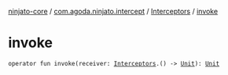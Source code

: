 [ninjato-core](../../index.md) / [com.agoda.ninjato.intercept](../index.md) / [Interceptors](index.md) / [invoke](./invoke.md)

# invoke

`operator fun invoke(receiver: `[`Interceptors`](index.md)`.() -> `[`Unit`](https://kotlinlang.org/api/latest/jvm/stdlib/kotlin/-unit/index.html)`): `[`Unit`](https://kotlinlang.org/api/latest/jvm/stdlib/kotlin/-unit/index.html)